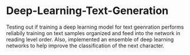 # Deep-Learning-Text-Generation

Testing out if training a deep learning model for text geenration performs reliabily training on text samples organized and feed into the network in reading level order. Also, implemented an ensemble of deep learning networks to help improve the classification of the next character. 
